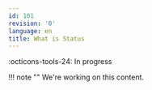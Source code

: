 ```yaml
---
id: 101
revision: '0'
language: en
title: What is Status
---
```


:octicons-tools-24: In progress

!!! note ""
We're working on this content.
